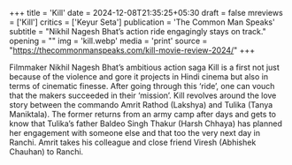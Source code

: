 +++
title = 'Kill'
date = 2024-12-08T21:35:25+05:30
draft = false
mreviews = ['Kill']
critics = ['Keyur Seta']
publication = 'The Common Man Speaks'
subtitle = "Nikhil Nagesh Bhat’s action ride engagingly stays on track."
opening = ""
img = 'kill.webp'
media = 'print'
source = "https://thecommonmanspeaks.com/kill-movie-review-2024/"
+++

Filmmaker Nikhil Nagesh Bhat’s ambitious action saga Kill is a first not just because of the violence and gore it projects in Hindi cinema but also in terms of cinematic finesse. After going through this ‘ride’, one can vouch that the makers succeeded in their ‘mission’. Kill revolves around the love story between the commando Amrit Rathod (Lakshya) and Tulika (Tanya Maniktala). The former returns from an army camp after days and gets to know that Tulika’s father Baldeo Singh Thakur (Harsh Chhaya) has planned her engagement with someone else and that too the very next day in Ranchi. Amrit takes his colleague and close friend Viresh (Abhishek Chauhan) to Ranchi.
